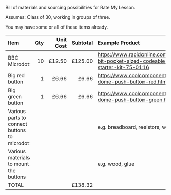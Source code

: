 Bill of materials and sourcing possibilities for Rate My Lesson.

Assumes: Class of 30, working in groups of three.

You may have some or all of these items already.

| Item | Qty | Unit Cost | Subtotal | Example Product |
| :--- | ---: | ---: | ---: | :--- |
| BBC Microdot | 10 | £12.50 | £125.00 | https://www.rapidonline.com/bbc-micro-bit-pocket-sized-codeable-computer-starter-kit-75-0116 |
| Big red button | 1 | £6.66 | £6.66 | https://www.coolcomponents.co.uk/en/big-dome-push-button-red.html |
| Big green button | 1 | £6.66 | £6.66 | https://www.coolcomponents.co.uk/en/big-dome-push-button-green.html |
| Various parts to connect buttons to microdot | | | | e.g. breadboard, resistors, wires |
| Various materials to mount the buttons | | | | e.g. wood, glue |
| TOTAL | | | £138.32 | |
